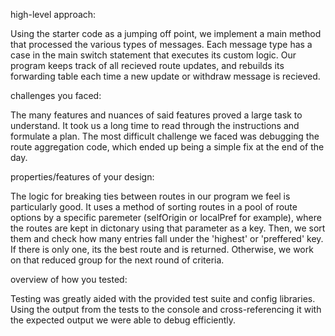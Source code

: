 high-level approach:

Using the starter code as a jumping off point, we implement a main method that processed the various types of messages. Each message type
has a case in the main switch statement that executes its custom logic. Our program keeps track of all recieved route updates, and rebuilds
its forwarding table each time a new update or withdraw message is recieved.

challenges you faced:

The many features and nuances of said features proved a large task to understand. It took us a long time to read through the instructions
and formulate a plan. The most difficult challenge we faced was debugging the route aggregation code, which ended up being a simple fix
at the end of the day. 

properties/features of your design:

The logic for breaking ties between routes in our program we feel is particularly good. It uses a method of sorting routes in a pool
of route options by a specific paremeter (selfOrigin or localPref for example), where the routes are kept in dictonary using that parameter
as a key. Then, we sort them and check how many entries fall under the 'highest' or 'preffered' key. If there is only one, its the best route
and is returned. Otherwise, we work on that reduced group for the next round of criteria.  

overview of how you tested:

Testing was greatly aided with the provided test suite and config libraries. Using the output from the tests to the console and cross-referencing it
with the expected output we were able to debug efficiently. 
